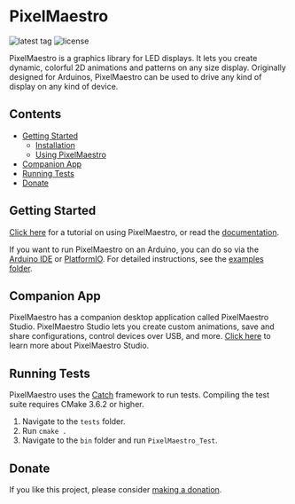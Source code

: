 # PixelMaestro

![latest tag](https://img.shields.io/github/tag/8bitbuddhist/pixelmaestro.svg) ![license](https://img.shields.io/github/license/8bitbuddhist/pixelmaestro.svg)

PixelMaestro is a graphics library for LED displays. It lets you create dynamic, colorful 2D animations and patterns on any size display. Originally designed for Arduinos, PixelMaestro can be used to drive any kind of display on any kind of device.

## Contents
<!-- TOC START min:2 max:5 link:true update:false -->
- [Getting Started](#getting-started)
  - [Installation](#installation)
  - [Using PixelMaestro](#using-pixelmaestro)
- [Companion App](#companion-app)
- [Running Tests](#running-tests)
- [Donate](#donate)
<!-- TOC END -->

## Getting Started

[Click here](https://github.com/8bitbuddhist/PixelMaestro/wiki/Tutorial) for a tutorial on using PixelMaestro, or read the [documentation](https://github.com/8bitbuddhist/PixelMaestro/wiki).

If you want to run PixelMaestro on an Arduino, you can do so via the [Arduino IDE](https://www.arduino.cc/en/Main/Software) or [PlatformIO](https://platformio.org/). For detailed instructions, see the [examples folder](examples/arduino).

## Companion App

PixelMaestro has a companion desktop application called PixelMaestro Studio. PixelMaestro Studio lets you create custom animations, save and share configurations, control devices over USB, and more. [Click here](https://github.com/8bitbuddhist/PixelMaestro-Studio) to learn more about PixelMaestro Studio.

## Running Tests

PixelMaestro uses the [Catch](https://github.com/catchorg/Catch2) framework to run tests. Compiling the test suite requires CMake 3.6.2 or higher.

1. Navigate to the `tests` folder.
2. Run `cmake .`
3. Navigate to the `bin` folder and run `PixelMaestro_Test`.

## Donate

If you like this project, please consider [making a donation](https://www.patreon.com/bePatron?c=1348704).
